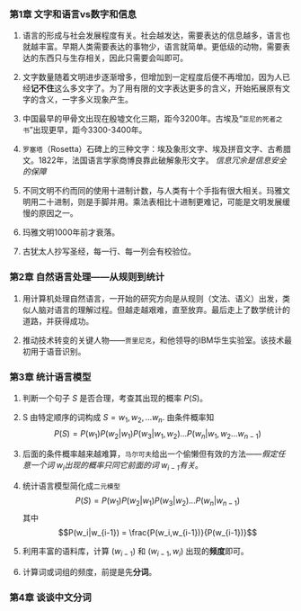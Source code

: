 ### 第1章 文字和语言vs数字和信息
1. 语言的形成与社会发展程度有关。社会越发达，需要表达的信息越多，语言也就越丰富。早期人类需要表达的事物少，语言就简单。更低级的动物，需要表达的东西只与生存相关，因此只需要会叫即可。

1. 文字数量随着文明进步逐渐增多，但增加到一定程度后便不再增加，因为人已经**记不住**这么多文字了。为了用有限的文字表达更多的含义，开始拓展原有文字的含义，一字多义现象产生。

1. 中国最早的甲骨文出现在殷墟文化三期，距今3200年。古埃及“`亚尼的死者之书`”出现更早，距今3300-3400年。

1. `罗塞塔`（Rosetta）石碑上的三种文字：埃及象形文字、埃及拼音文字、古希腊文。1822年，法国语言学家商博良靠此破解象形文字。 *信息冗余是信息安全的保障*

1. 不同文明不约而同的使用十进制计数，与人类有十个手指有很大相关。玛雅文明用二十进制，则是手脚并用。乘法表相比十进制更难记，可能是文明发展缓慢的原因之一。

1. 玛雅文明1000年前才衰落。

1. 古犹太人抄写圣经，每一行、每一列会有校验位。

### 第2章 自然语言处理——从规则到统计
1. 用计算机处理自然语言，一开始的研究方向是从规则（文法、语义）出发，类似人脑对语言的理解过程。但越走越艰难，直至放弃。最后走上了数学统计的道路，并获得成功。

2. 推动技术转变的关键人物——`贾里尼克`，和他领导的IBM华生实验室。该技术最初用于语音识别。

### 第3章 统计语言模型
1. 判断一个句子 $S$ 是否合理，考查其出现的概率 $P(S)$。

1. S 由特定顺序的词构成 $S = w_1,w_2,...w_n$. 由条件概率知
    $$P(S) = P(w_1) P(w_2|w_1) P(w_3|w_1,w_2)...P(w_n|w_1,w_2...w_{n-1})$$

1. 后面的条件概率越来越难算，`马尔可夫`给出一个偷懒但有效的方法——*假定任意一个词 $w_i$出现的概率只同它前面的词 $w_{i-1}$有关*。

1. 统计语言模型简化成`二元模型` 
    $$P(S) = P(w_1) P(w_2|w_1) P(w_3|w_2)...P(w_n|w_{n-1})$$
    其中
    $$P(w_i|w_{i-1}) = \frac{P(w_i,w_{i-1})}{P(w_{i-1})}$$

2. 利用丰富的语料库，计算 $(w_{i-1})$ 和  $(w_{i-1},w_i)$ 出现的**频度**即可。
3. 计算词或词组的频度，前提是先**分词**。

### 第4章 谈谈中文分词


